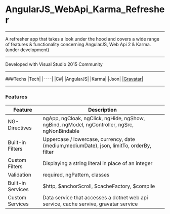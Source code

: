 # AngularJS_WebApi_Karma_Refresher

---

A refresher app that takes a look under the hood and covers a wide range of features & functionality concerning AngularJS, Web Api 2 & Karma. (under development)

---

Developed with Visual Studio 2015 Community

---

###Techs
|Tech|
|----|
|C#|
|AngularJS|
|Karma|
|Json|
|[Gravatar](https://en.gravatar.com/)|

---

### Features
|Feature|Description|
|-------|-----------|
|NG-Directives|ngApp, ngCloak, ngClick, ngHide, ngShow, ngBind, ngModel, ngController, ngSrc, ngNonBindable|
|Built-in Filters|Uppercase / lowercase, currency, date (medium,mediumDate), json, limitTo, orderBy, filter|
|Custom Filters| Displaying a string literal in place of an integer|
|Validation|required, ngPattern, classes|
|Built-in Services|$http, $anchorScroll, $cacheFactory, $compile|
|Custom Services|Data service that accesses a dotnet web api service, cache servive, gravatar service|

